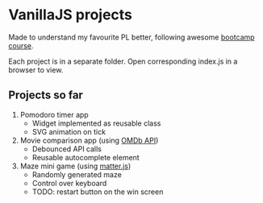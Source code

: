 # VanillaJS projects

Made to understand my favourite PL better, following awesome [bootcamp course](https://www.udemy.com/course/javascript-beginners-complete-tutorial/).

Each project is in a separate folder. Open corresponding index.js in a browser to view.

## Projects so far

1. Pomodoro timer app
   - Widget implemented as reusable class
   - SVG animation on tick
2. Movie comparison app (using [OMDb API](http://www.omdbapi.com/))
   - Debounced API calls
   - Reusable autocomplete element
3. Maze mini game (using [matter.js](https://brm.io/matter-js/))
   - Randomly generated maze
   - Control over keyboard
   - TODO: restart button on the win screen
